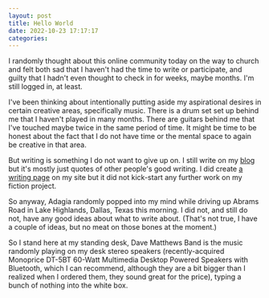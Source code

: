 ```yaml
---
layout: post
title: Hello World
date: 2022-10-23 17:17:17
categories:
---
```


I randomly thought about this online community today on the way to church and felt both sad that I haven't had the time to write or participate, and guilty that I hadn't even thought to check in for weeks, maybe months. I'm still logged in, at least.

I've been thinking about intentionally putting aside my aspirational desires in certain creative areas, specifically music. There is a drum set set up behind me that I haven't played in many months. There are guitars behind me that I've touched maybe twice in the same period of time. It might be time to be honest about the fact that I do not have time or the mental space to again be creative in that area.

But writing is something I do not want to give up on. I still write on my [blog](https://daniel.industries/blog/) but it's mostly just quotes of other people's good writing. I did create [a writing page](https://daniel.industries/writing/) on my site but it did not kick-start any further work on my fiction project.

So anyway, Adagia randomly popped into my mind while driving up Abrams Road in Lake Highlands, Dallas, Texas this morning. I did not, and still do not, have any good ideas about what to write about. (That's not true, I have a couple of ideas, but no meat on those bones at the moment.)

So I stand here at my standing desk, Dave Matthews Band is the music randomly playing on my desk stereo speakers (recently-acquired Monoprice DT-5BT 60-Watt Multimedia Desktop Powered Speakers with Bluetooth, which I can recommend, although they are a bit bigger than I realized when I ordered them, they sound great for the price), typing a bunch of nothing into the white box.
